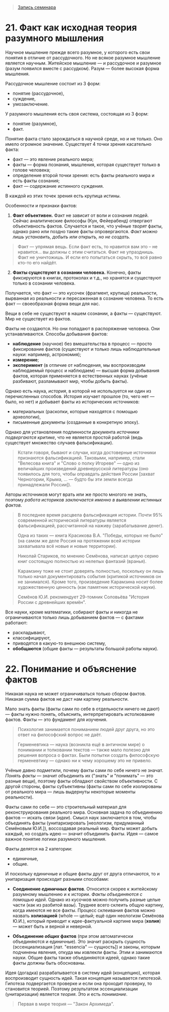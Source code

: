 > [Запись семинара](https://drive.google.com/open?id=0B_ciiYZxHJLScmNOWW1zb3dMeDA)


# 21. Факт как исходная теория разумного мышления

Научное мышление прежде всего разумное, у которого есть свои понятия в отличие от рассудочного.
Но не всякое разумное мышление является научным.
Житейское мышление — и рассудочное и разумное (разум появился вместе с рассудком).
Разум — более высокая форма мышления.

Рассудочное мышление состоит из 3 форм:
- понятие (рассудочное),
- суждение,
- умозаключение.

У разумного мышления есть своя система, состоящая из 3 форм:
- понятие (разумное),
- факт.

Понятие факта стало зарождаться в научной среде, но и не только.
Оно имело огромное значение.
Существует 4 точки зрения касательно факта:
- факт — это явление реального мира;
- факты — форма познания, мышления, которая существует только в голове человека;
- определение второй точки зрения: есть факты реального мира и есть факты сознания;
- факт — содержание истинного суждения.

В каждой из этих точек зрения есть крупица истины.

Особенности и признаки фактов:
1. __Факт объективен.__
Факт не зависит от воли и сознания людей.
Сейчас аналитические философы (Кун, Фейерабенд) отвергают объективность фактов.
Случается и такое, что учёные _творят_ факты, однако рано или поздно такие факты опровергаются.
_Факт можно лишь установить, добыть или открыть, но не создать._
  > Факт — упрямая вещь.
  > Если факт есть, то нравится вам это – не нравится... вы должны с этим считаться.
  > Факт не упразднишь.
  > Факт не уничтожишь.
  > И если его попытаться скрыть, то всё равно кто-то его найдёт.

2. __Факты существуют в сознании человека.__
Конечно, факты фиксируются в книгах, протоколах и т.д., но хранятся и существуют только в сознании человека.


Получается, что факт — это кусочек (фрагмент, крупица) реальности, вырванная из реальности и пересаженная в сознание человека.
То есть факт — своеобразная форма вещи для нас.

Вещи в себе не существуют в нашем сознании, а факты — существуют.
Мир не существует из фактов.

Факты не создаются.
Но они попадают в распоряжение человека.
Они устанавливаются.
Способы добывания фактов:
- __наблюдение__ (научное) без вмешательства в процесс — просто фиксирование фактов (существуют и только лишь наблюдательные науки: например, астрономия);
- __измерение__;
- __эксперимент__ (в отличие от наблюдения, мы воспроизводим наблюдаемый процесс и наблюдаем) — высшая форма добывания фактов, которая применяется в естественных науках (учёные разбивают, разламывают мир, чтобы добыть факты).

Однако есть наука, _история_, в которой не используется ни один из перечисленных способов.
История изучает прошлое (то, чего нет — было, но нет) и добывает факты из исторических источников:
- материальных (раскопки, которые находятся с помощью археологии),
- письменные документы (созданные в конкретную эпоху).

Однако для установления подлинности документа _источники подвергаются критике_, что не является простой работой (ведь существует множество случаев фальсификации).
> Кстати говоря, бывают и случаи, когда достоверные источники признаются фальсификацией.
> Таковыми, например, стали "Велесова книга" и "Слово о полку Игореве" — одно из величайших произведений древнерусской литературы (оно появилось для того, чтобы оправдать действия России [захват Черногории, Крыма, ... — будто бы эти земли всегда принадлежали России]).

Авторы источников могут врать или же просто многого не знать, поэтому _работа историков заключается именно в выявлении истинных фактов_.
> В последнее время расцвела фальсификация истории.
> Почти 95% современной исторической литературы является фальсификацией, рассчитанной на наживу (зарабатывание денег).
>
> Одна из таких — книга Красикова В.А. "Победы, которых не было" (на самом же деле Россия на протяжении всей истории захватывала всё новые и новые территории).
>
> Николай Стариков, по мнению Семёнова, написал целую серию книг состоящую полностью из нелепых фантазий (вранья).
>
> Карамзину тоже не стоит доверять полностью, поскольку он лишь только начал документировать события (критикой источников он не занимался).
> Кроме того, произведение Карамзина носит более художественную ценность (как памятник исторической науки).
>
> Семёнов Ю.И. рекомендует 29-томник Соловьёва "История России с древнейших времён".

Все науки, кроме математики, собирают факты и никогда не ограничиваются только лишь добыванием фактов — с фактами работают:
- раскладывают,
- классифицируют,
- приводятся в какую-то внешнюю систему,
- __обобщаются__ (общие факты — результаты большой работы науки).


# 22. Понимание и объяснение фактов

Никакая наука не может ограничиваться только сбором фактов.
Никакая сумма фактов не даст нам картину реальности.

Мало знать факты (факты сами по себе в отдельности ничего не дают) — факты нужно понять, объяснить, интерпретировать истолкование фактов.
Факты — это фундамент для изучения.
> Психология занимается пониманием людей друг друга, но это ответ на философский вопрос не даёт.
>
> Герменевтика — наука (возникла ещё в античном мире) о понимании и толковании текстов — также мало полезно для решения вопроса о фактах.
> Были попытки создать философскую герменевтику — однако ни к чему хорошему это не привело.

Учёные давно подметили, почему факты сами по себе ничего не значат.
_Понять факты_ — значит _объединить_ их ("знать" и "понимать" — это разные вещи), поэтому факты обладают свойством объективности.
С другой стороны, факты субъективны (факты сами по себе изолированы от реального мира — лишь выдернуты некоторые моменты реальности).

Факты сами по себе — это строительный материал для реконструирования реального мира.
Основная задача по объединению фактов — искать связи (_идеи_).
Смысл наук заключается в том, чтобы объединять факты (унитаризировать [неологизм, придуманный Семёновым Ю.И.]), воссоздавая реальный мир.
Факты может добыть каждый, но создать идею — значит объединить факты.
Идея — самое важное понятие логики разумного мышления.

Факты делятся на 2 категории:
- единичные,
- общие.

И поскольку единичные и общие факты друг от друга отличаются, то и унитаризация происходит разными способами:

- __Соединение _единичных_ фактов__.
Относится скорее к житейскому разумному мышлению и к истории.
_Факты объединяются с помощью идей_.
Однако из кусочков можно получить разные целые части (как из разбитой вазы).
Труднее всего склеить общую картину, когда имеются не все факты.
Процесс склеивания фактов можно назвать __холизацией__ (whole — целый; ещё один неологизм Семёнова Ю.И.), который приводит к идее-фактуальной картине мира (__холия__) — может быть и верной и неверной.

- __Объединение _общих_ фактов__ (при этом автоматически объединяются и единичные).
Это значит раскрыть сущность (эссенциализация [лат. "essencia" — сущность]) и законы, которым подчинены явления, откуда мы извлекли факты.
Этим и занимаются науки.
Общие факты также объединяются идеей, однако такие факты должны быть обоснованы.

Идея (догадка) разрабатывается в систему идей (концепцию), которая воспроизводит сущность идей.
Такая концепция называется гипотезой.
Гипотеза подвергается проверке и если она проходит проверку, то становится теорией.
Поэтому результатом эссенциализации (унитаризации) является _теория_.
Это и есть _понимание_.

> Первая в мире теория — "Закон Архимеда".